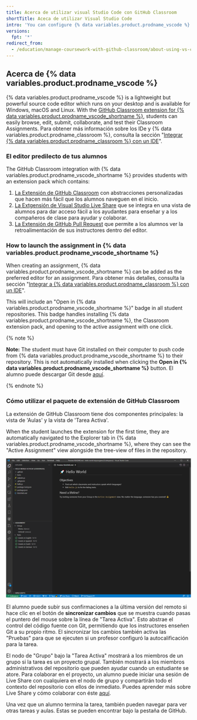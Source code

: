 ```yaml
---
title: Acerca de utilizar visual Studio Code con GitHub Classroom
shortTitle: Aceca de utilizar Visual Studio Code
intro: 'You can configure {% data variables.product.prodname_vscode %} as the preferred editor for assignments in {% data variables.product.prodname_classroom %}.'
versions:
  fpt: '*'
redirect_from:
  - /education/manage-coursework-with-github-classroom/about-using-vs-code-with-github-classroom
---
```


## Acerca de {% data variables.product.prodname_vscode %}

{% data variables.product.prodname_vscode %} is a lightweight but powerful source code editor which runs on your desktop and is available for Windows, macOS and Linux. With the [GitHub Classroom extension for {% data variables.product.prodname_vscode_shortname %}](https://aka.ms/classroom-vscode-ext), students can easily browse, edit, submit, collaborate, and test their Classroom Assignments. Para obtener más información sobre los IDe y {% data variables.product.prodname_classroom %}, consulta la sección "[Integrar {% data variables.product.prodname_classroom %} con un IDE](/education/manage-coursework-with-github-classroom/integrate-github-classroom-with-an-ide/integrate-github-classroom-with-an-ide)".

### El editor predilecto de tus alumnos
The GitHub Classroom integration with {% data variables.product.prodname_vscode_shortname %} provides students with an extension pack which contains:

1. [La Extensión de GitHub Classroom](https://aka.ms/classroom-vscode-ext) con abstracciones personalizadas que hacen más fácil que los alumnos naveguen en el inicio.
2. [La Extgensión de Visual Studio Live Share](https://marketplace.visualstudio.com/items?itemName=MS-vsliveshare.vsliveshare-pack) que se integra en una vista de alumnos para dar acceso fácil a los ayudantes para enseñar y a los compañeros de clase para ayudar y colaborar.
3. [La Extensión de GitHub Pull Request](https://marketplace.visualstudio.com/items?itemName=GitHub.vscode-pull-request-github) que permite a los alumnos ver la retroalimentación de sus instructores dentro del editor.

### How to launch the assignment in {% data variables.product.prodname_vscode_shortname %}
When creating an assignment, {% data variables.product.prodname_vscode_shortname %} can be added as the preferred editor for an assignment. Para obtener más detalles, consulta la sección "[Integrar a {% data variables.product.prodname_classroom %} con un IDE](/education/manage-coursework-with-github-classroom/integrate-github-classroom-with-an-ide/integrate-github-classroom-with-an-ide)".

This will include an "Open in {% data variables.product.prodname_vscode_shortname %}" badge in all student repositories. This badge handles installing {% data variables.product.prodname_vscode_shortname %}, the Classroom extension pack, and opening to the active assignment with one click.

{% note %}

**Note:** The student must have Git installed on their computer to push code from {% data variables.product.prodname_vscode_shortname %} to their repository. This is not automatically installed when clicking the **Open in {% data variables.product.prodname_vscode_shortname %}** button. El alumno puede descargar Git desde [aquí](https://git-scm.com/downloads).

{% endnote %}

### Cómo utilizar el paquete de extensión de GitHub Classroom
La extensión de GitHub Classroom tiene dos componentes principales: la vista de 'Aulas' y la vista de 'Tarea Activa'.

When the student launches the extension for the first time, they are automatically navigated to the Explorer tab in {% data variables.product.prodname_vscode_shortname %}, where they can see the "Active Assignment" view alongside the tree-view of files in the repository.

![Vista de Tarea Activa de GitHub Classroom](/assets/images/help/classroom/vs-code-active-assignment.png)

El alumno puede subir sus confirmaciones a la última versión del remoto si hace clic en el botón de **sincronizar cambios** que se muestra cuando pasas el puntero del mouse sobre la línea de "Tarea Activa". Esto abstrae el control del código fuente con Git, permitiendo que los instructores enseñen Git a su propio ritmo. El sincronizar los cambios también activa las "Pruebas" para que se ejecuten si un profesor configuró la autocalificación para la tarea.

El nodo de "Grupo" bajo la "Tarea Activa" mostrará a los miembros de un grupo si la tarea es un proyecto grupal. También mostrará a los miembros administrativos del repositorio que pueden ayudar cuando un estudiante se atore. Para colaborar en el proyecto, un alumno puede iniciar una sesión de Live Share con cualquiera en el nodo de grupo y compartirán todo el contexto del repositorio con ellos de inmediato. Puedes aprender más sobre Live Share y cómo colaborar con éste [aquí](https://docs.microsoft.com/en-us/visualstudio/liveshare/).

Una vez que un alumno termina la tarea, también pueden navegar para ver otras tareas y aulas. Estas se pueden encontrar bajo la pestaña de GitHub.
